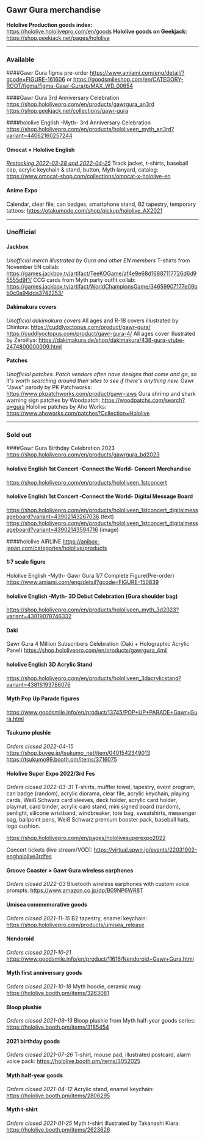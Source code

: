## Gawr Gura merchandise

**Hololive Production goods index:** 
https://hololive.hololivepro.com/en/goods
**Hololive goods on Geekjack:**
https://shop.geekjack.net/pages/hololive

---

### Available

####Gawr Gura figma pre-order 
https://www.amiami.com/eng/detail/?gcode=FIGURE-161606 
or 
https://goodsmileshop.com/en/CATEGORY-ROOT/figma/figma-Gawr-Gura/p/MAX_WD_00654 


####Gawr Gura 3rd Anniversary Celebration
https://shop.hololivepro.com/en/products/gawrgura_an3rd
https://shop.geekjack.net/collections/gawr-gura

####hololive English -Myth- 3rd Anniversary Celebration
https://shop.hololivepro.com/en/products/hololiveen_myth_an3rd?variant=44062160257244

#### Omocat × Hololive English
_[Restocking 2022-03-28 and 2022-04-25](https://twitter.com/_omocat/status/1500999771242176514)_
Track jacket, t-shirts, baseball cap, acrylic keychain & stand, button, Myth lanyard, catalog:
https://www.omocat-shop.com/collections/omocat-x-hololive-en

#### Anime Expo
Calendar, clear file, can badges, smartphone stand, B2 tapestry, temporary tattoos:
https://otakumode.com/shop/pickup/hololive_AX2021

---

### Unofficial

#### Jackbox
_Unofficial merch illustrated by Gura and other EN members_
T-shirts from November EN collab:
https://games.jackbox.tv/artifact/TeeKOGame/af4e9e68d16887117726d6d95555d9f1/
CCG cards from Myth party outfit collab:
https://games.jackbox.tv/artifact/WorldChampionsGame/34659907177e09bb0c0a94dda3742253/

#### Dakimakura covers
_Unofficial dakimakura covers_
All ages and R-18 covers illustrated by Chintora:
https://cuddlyoctopus.com/product/gawr-gura/
https://cuddlyoctopus.com/product/gawr-gura-4/
All ages cover illustrated by Zeroillya:
https://dakimakura.de/shop/dakimakura/438-gura-vtube-2474800000009.html

#### Patches
_Unofficial patches. Patch vendors often have designs that come and go, so it's worth searching around their sites to see if there's anything new._
Gawr "Jaws" parody by PK Patchworks:
https://www.pkpatchworks.com/product/gawr-jaws
Gura shrimp and shark warning sign patches by Woodpatch:
https://woodpatchs.com/search?q=gura
Hololive patches by Aho Works:
https://www.ahoworks.com/patches?Collection=Hololive

---

### Sold out


####Gawr Gura Birthday Celebration 2023
https://shop.hololivepro.com/en/products/gawrgura_bd2023


#### hololive English 1st Concert -Connect the World- Concert Merchandise
https://shop.hololivepro.com/en/products/hololiveen_1stconcert

#### hololive English 1st Concert -Connect the World- Digital Message Board
https://shop.hololivepro.com/en/products/hololiveen_1stconcert_digitalmessageboard?variant=43902143267036 (text)
https://shop.hololivepro.com/en/products/hololiveen_1stconcert_digitalmessageboard?variant=43902143594716 (image)

####hololive AIRLINE
https://anibox-japan.com/categories/hololive/products

#### 1:7 scale figure
Hololive English -Myth- Gawr Gura 1/7 Complete Figure(Pre-order)
https://www.amiami.com/eng/detail?gcode=FIGURE-150839

#### hololive English -Myth- 3D Debut Celebration (Gura shoulder bag)
https://shop.hololivepro.com/en/products/hololiveen_myth_3d2023?variant=43819078746332

#### Daki
Gawr Gura 4 Million Subscribers Celebration (Daki + Holographic Acrylic Panel)
https://shop.hololivepro.com/en/products/gawrgura_4mil

#### hololive English 3D Acrylic Stand
https://shop.hololivepro.com/en/products/hololiveen_3dacrylicstand?variant=43816193786076

#### Myth Pop Up Parade figures
https://www.goodsmile.info/en/product/13745/POP+UP+PARADE+Gawr+Gura.html

#### Tsukumo plushie
_Orders closed 2022-04-15_
https://shop.buyee.jp/tsukumo_net/item/0401542349013
https://tsukumo99.booth.pm/items/3716075

#### Hololive Super Expo 2022/3rd Fes
_Orders closed 2022-03-31_
T-shirts, muffler towel, tapestry, event program, can badge (random), acrylic diorama, clear file, acrylic keychain, playing cards, Weiß Schwarz card sleeves, deck holder, acrylic card holder, playmat, card binder, acrylic card stand, mini signed board (random), penlight, silicone wristband, windbreaker, tote bag, sweatshirts, messenger bag, ballpoint pens, Weiß Schwarz premium booster pack, baseball hats, logo cushion.

https://shop.hololivepro.com/en/pages/hololivesuperexpo2022

Concert tickets (live stream/VOD):
https://virtual.spwn.jp/events/22031902-enghololive3rdfes

#### Groove Coaster × Gawr Gura wireless earphones
_Orders closed 2022-03_
Bluetooth wireless earphones with custom voice prompts:
https://www.amazon.co.jp/dp/B09NP6WR8T

#### Umisea commemorative goods
_Orders closed 2021-11-15_
B2 tapestry, enamel keychain:
https://shop.hololivepro.com/products/umisea_release

#### Nendoroid
_Orders closed 2021-10-21_
https://www.goodsmile.info/en/product/11616/Nendoroid+Gawr+Gura.html

#### Myth first anniversary goods
_Orders closed 2021-10-18_
Myth hoodie, ceramic mug:
https://hololive.booth.pm/items/3263081

#### Bloop plushie
_Orders closed 2021-09-13_
Bloop plushie from Myth half-year goods series:
https://hololive.booth.pm/items/3185454

#### 2021 birthday goods
_Orders closed 2021-07-26_
T-shirt, mouse pad, illustrated postcard, alarm voice pack:
https://hololive.booth.pm/items/3052025

#### Myth half-year goods
_Orders closed 2021-04-12_
Acrylic stand, enamel keychain:
https://hololive.booth.pm/items/2806295

#### Myth t-shirt
_Orders closed 2021-01-25_
Myth t-shirt illustrated by Takanashi Kiara:
https://hololive.booth.pm/items/2623626
